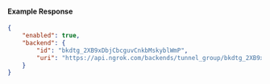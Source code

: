 <!-- Code generated for API Clients. DO NOT EDIT. -->

#### Example Response

```json
{
	"enabled": true,
	"backend": {
		"id": "bkdtg_2XB9xDbjCbcguvCnkbMskyblWmP",
		"uri": "https://api.ngrok.com/backends/tunnel_group/bkdtg_2XB9xDbjCbcguvCnkbMskyblWmP"
	}
}
```
